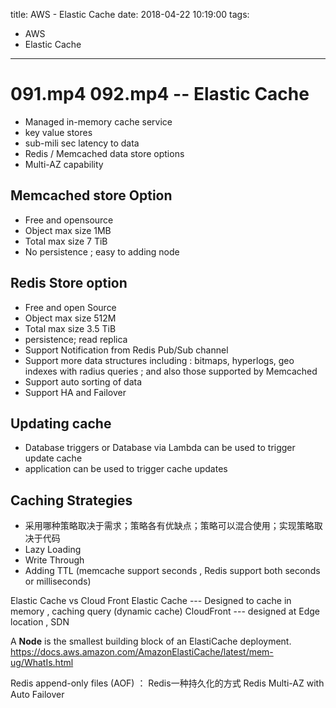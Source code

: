title: AWS - Elastic Cache
date: 2018-04-22 10:19:00
tags:
- AWS
- Elastic Cache
---

# 091.mp4 092.mp4 -- Elastic Cache

* Managed in-memory cache service
* key value stores
* sub-mili sec latency to data
* Redis / Memcached data store options
* Multi-AZ capability

## Memcached store Option

* Free and opensource
* Object max size 1MB
* Total max size 7 TiB
* No persistence ; easy to adding node

## Redis Store option

* Free and open Source
* Object max size 512M
* Total max size 3.5 TiB
* persistence; read replica
* Support Notification from Redis Pub/Sub channel
* Support more data structures including : bitmaps, hyperlogs, geo indexes with radius queries ; and also those supported by Memcached
* Support auto sorting of data
* Support HA and Failover

## Updating cache

* Database triggers or Database via Lambda can be used to trigger update cache
* application can be used to trigger cache updates


## Caching Strategies

* 采用哪种策略取决于需求；策略各有优缺点；策略可以混合使用；实现策略取决于代码
 * Lazy Loading
 * Write Through
 * Adding TTL (memcache support seconds , Redis support both seconds or milliseconds)


Elastic Cache vs Cloud Front
Elastic Cache --- Designed to cache in memory , caching query (dynamic cache)
CloudFront --- designed at Edge location , SDN


A __Node__ is the smallest building block of an ElastiCache deployment.
https://docs.aws.amazon.com/AmazonElastiCache/latest/mem-ug/WhatIs.html

Redis append-only files (AOF) ： Redis一种持久化的方式
Redis Multi-AZ with Auto Failover
